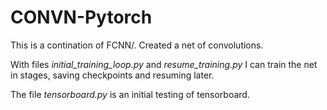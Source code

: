 # CONVN-Pytorch

This is a contination of FCNN/. Created a net of convolutions. 

With files *initial_training_loop.py* and *resume_training.py* I can train the net in stages, saving checkpoints and resuming later.

The file *tensorboard.py* is an initial testing of tensorboard.